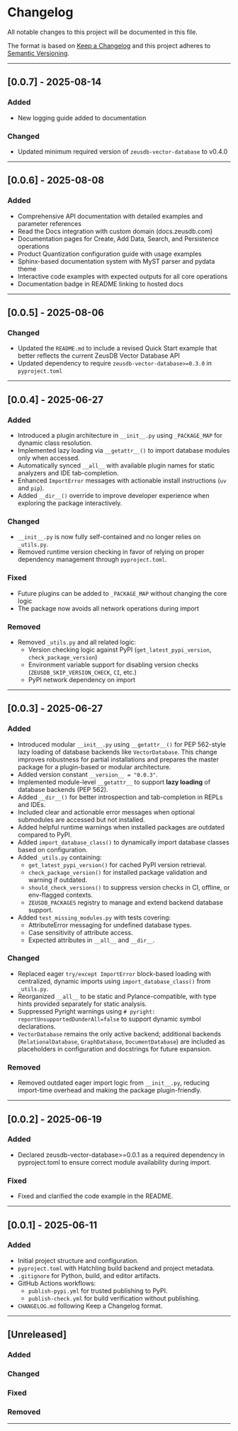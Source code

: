 # Changelog

All notable changes to this project will be documented in this file.

The format is based on [Keep a Changelog](https://keepachangelog.com/en/1.0.0/)
and this project adheres to [Semantic Versioning](https://semver.org/spec/v2.0.0.html).

---

## [0.0.7] - 2025-08-14

### Added
- New logging guide added to documentation

### Changed
- Updated minimum required version of `zeusdb-vector-database` to v0.4.0

---

## [0.0.6] - 2025-08-08

### Added
- Comprehensive API documentation with detailed examples and parameter references
- Read the Docs integration with custom domain (docs.zeusdb.com)
- Documentation pages for Create, Add Data, Search, and Persistence operations
- Product Quantization configuration guide with usage examples
- Sphinx-based documentation system with MyST parser and pydata theme
- Interactive code examples with expected outputs for all core operations
- Documentation badge in README linking to hosted docs

---

## [0.0.5] - 2025-08-06

### Changed
- Updated the `README.md` to include a revised Quick Start example that better reflects the current ZeusDB Vector Database API
- Updated dependency to require `zeusdb-vector-database>=0.3.0` in `pyproject.toml`

---

## [0.0.4] - 2025-06-27

### Added
- Introduced a plugin architecture in `__init__.py` using `_PACKAGE_MAP` for dynamic class resolution.
- Implemented lazy loading via `__getattr__()` to import database modules only when accessed.
- Automatically synced `__all__` with available plugin names for static analyzers and IDE tab-completion.
- Enhanced `ImportError` messages with actionable install instructions (`uv` and `pip`).
- Added `__dir__()` override to improve developer experience when exploring the package interactively.

### Changed
- `__init__.py` is now fully self-contained and no longer relies on `_utils.py`.
- Removed runtime version checking in favor of relying on proper dependency management through `pyproject.toml`.

### Fixed
- Future plugins can be added to `_PACKAGE_MAP` without changing the core logic
- The package now avoids all network operations during import

### Removed
- Removed `_utils.py` and all related logic:
  - Version checking logic against PyPI (`get_latest_pypi_version`, `check_package_version`)
  - Environment variable support for disabling version checks (`ZEUSDB_SKIP_VERSION_CHECK`, `CI`, etc.)
  - PyPI network dependency on import

---

## [0.0.3] - 2025-06-27

### Added
- Introduced modular `__init__.py` using `__getattr__()` for PEP 562-style lazy loading of database backends like `VectorDatabase`. This change improves robustness for partial installations and prepares the master package for a plugin-based or modular architecture.
- Added version constant `__version__ = "0.0.3"`.
- Implemented module-level `__getattr__` to support **lazy loading** of database backends (PEP 562).
- Added `__dir__()` for better introspection and tab-completion in REPLs and IDEs.
- Included clear and actionable error messages when optional submodules are accessed but not installed.
- Added helpful runtime warnings when installed packages are outdated compared to PyPI.
- Added `import_database_class()` to dynamically import database classes based on configuration.
- Added `_utils.py` containing:
  - `get_latest_pypi_version()` for cached PyPI version retrieval.
  - `check_package_version()` for installed package validation and warning if outdated.
  - `should_check_versions()` to suppress version checks in CI, offline, or env-flagged contexts.
  - `ZEUSDB_PACKAGES` registry to manage and extend backend database support.
- Added `test_missing_modules.py` with tests covering:
  - AttributeError messaging for undefined database types.
  - Case sensitivity of attribute access.
  - Expected attributes in `__all__` and `__dir__`.

### Changed
- Replaced eager `try/except ImportError` block-based loading with centralized, dynamic imports using `import_database_class()` from `_utils.py`.
- Reorganized `__all__` to be static and Pylance-compatible, with type hints provided separately for static analysis.
- Suppressed Pyright warnings using `# pyright: reportUnsupportedDunderAll=false` to support dynamic symbol declarations.
- `VectorDatabase` remains the only active backend; additional backends (`RelationalDatabase`, `GraphDatabase`, `DocumentDatabase`) are included as placeholders in configuration and docstrings for future expansion.

### Removed
- Removed outdated eager import logic from `__init__.py`, reducing import-time overhead and making the package plugin-friendly.

---

## [0.0.2] - 2025-06-19

### Added
- Declared zeusdb-vector-database>=0.0.1 as a required dependency in pyproject.toml to ensure correct module availability during import.

### Fixed
- Fixed and clarified the code example in the README.

---

## [0.0.1] - 2025-06-11

### Added
- Initial project structure and configuration.
- `pyproject.toml` with Hatchling build backend and project metadata.
- `.gitignore` for Python, build, and editor artifacts.
- GitHub Actions workflows:
  - `publish-pypi.yml` for trusted publishing to PyPI.
  - `publish-check.yml` for build verification without publishing.
- `CHANGELOG.md` following Keep a Changelog format.

---

## [Unreleased]

### Added
<!-- Add new features here -->

### Changed
<!-- Add changed behavior here -->

### Fixed
<!-- Add bug fixes here -->

### Removed
<!-- Add removals/deprecations here -->

---